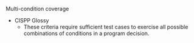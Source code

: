 Multi-condition coverage
- CISPP Glossy
  -	These criteria require sufficient test cases to exercise all possible combinations of conditions in a program decision.

